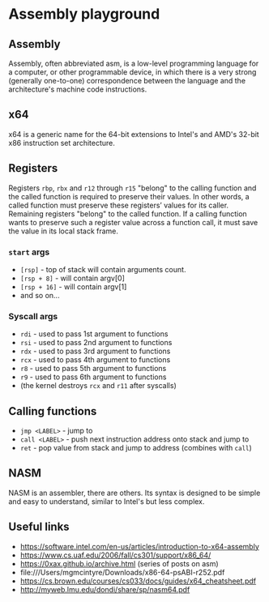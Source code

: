 # Assembly playground

## Assembly
Assembly, often abbreviated asm, is a low-level programming language for a computer, or other programmable device, in which there is a very strong (generally one-to-one) correspondence between the language and the architecture's machine code instructions.

## x64
x64 is a generic name for the 64-bit extensions to Intel's and AMD's 32-bit x86 instruction set architecture.

## Registers
Registers `rbp`, `rbx` and `r12` through `r15` "belong" to the calling function and the called function is required to preserve their values. In other words, a called function must preserve these registers’ values for its caller. Remaining registers "belong" to the called function. If a calling function wants to preserve such a register value across a function call, it must save the value in its local stack frame.

### `start` args
+ `[rsp]` - top of stack will contain arguments count.
+ `[rsp + 8]` - will contain argv[0]
+ `[rsp + 16]` - will contain argv[1]
+ and so on...

### Syscall args
+ `rdi` - used to pass 1st argument to functions
+ `rsi` - used to pass 2nd argument to functions
+ `rdx` - used to pass 3rd argument to functions
+ `rcx` - used to pass 4th argument to functions
+ `r8` - used to pass 5th argument to functions
+ `r9` - used to pass 6th argument to functions
+ (the kernel destroys `rcx` and `r11` after syscalls)

## Calling functions
+ `jmp <LABEL>` - jump to <LABEL>
+ `call <LABEL>` - push next instruction address onto stack and jump to <LABEL>
+ `ret` - pop value from stack and jump to address (combines with `call`)

## NASM
NASM is an assembler, there are others. Its syntax is designed to be simple and easy to understand, similar to Intel's but less complex.

## Useful links
+ https://software.intel.com/en-us/articles/introduction-to-x64-assembly
+ https://www.cs.uaf.edu/2006/fall/cs301/support/x86_64/
+ https://0xax.github.io/archive.html (series of posts on asm)
+ file:///Users/mgmcintyre/Downloads/x86-64-psABI-r252.pdf
+ https://cs.brown.edu/courses/cs033/docs/guides/x64_cheatsheet.pdf
+ http://myweb.lmu.edu/dondi/share/sp/nasm64.pdf
